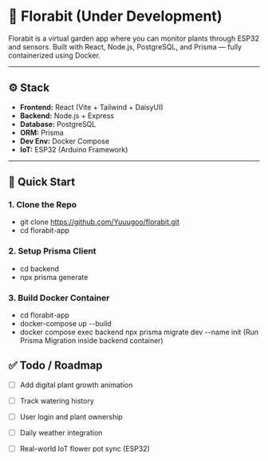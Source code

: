 # 🌿 Florabit (Under Development)

Florabit is a virtual garden app where you can monitor plants through ESP32 and sensors. Built with React, Node.js, PostgreSQL, and Prisma — fully containerized using Docker.

---

## ⚙️ Stack

- **Frontend:** React (Vite + Tailwind + DaisyUI)
- **Backend:** Node.js + Express
- **Database:** PostgreSQL
- **ORM:** Prisma
- **Dev Env:** Docker Compose
- **IoT:** ESP32 (Arduino Framework)
---

## 🚀 Quick Start

### 1. Clone the Repo

- git clone https://github.com/Yuuugoo/florabit.git
- cd florabit-app

### 2. Setup Prisma Client

- cd backend
- npx prisma generate

### 3. Build Docker Container

- cd florabit-app
- docker-compose up --build
- docker compose exec backend npx prisma migrate dev --name init (Run Prisma Migration inside backend container)

## ✅ Todo / Roadmap

- [ ] Add digital plant growth animation
- [ ] Track watering history
- [ ] User login and plant ownership
- [ ] Daily weather integration
- [ ] Real-world IoT flower pot sync (ESP32)


